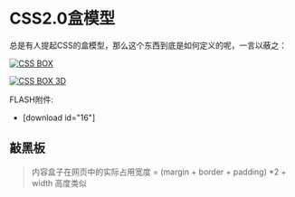 # CSS2.0盒模型

总是有人提起CSS的盒模型，那么这个东西到底是如何定义的呢，一言以蔽之：

[![CSS BOX](https://attachment.soulteary.com/2008/01/13/box.jpg "CSS BOX")](https://attachment.soulteary.com/2008/01/13/box.jpg)

[![CSS BOX 3D](https://attachment.soulteary.com/2008/01/13/box2.jpg "CSS BOX 3D")](https://attachment.soulteary.com/2008/01/13/box2.jpg)

<!-- more -->

FLASH附件:

- [download id="16"]

## 敲黑板

> 内容盒子在网页中的实际占用宽度 = (margin + border + padding) *2 + width
> 高度类似



